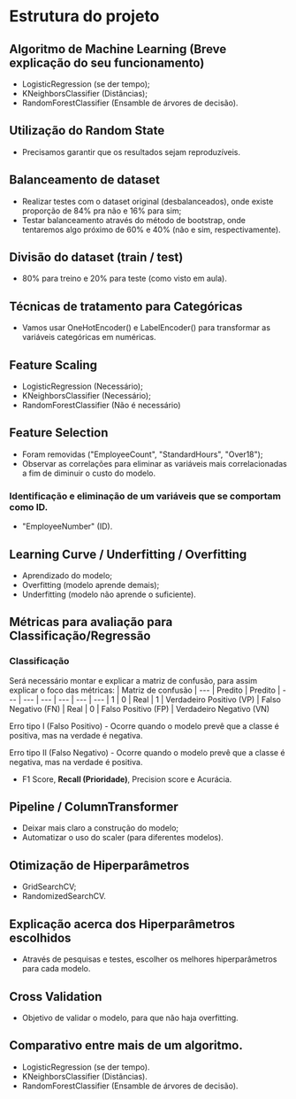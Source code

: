 # Estrutura do projeto

## Algoritmo de Machine Learning (Breve explicação do seu funcionamento)
- LogisticRegression (se der tempo);
- KNeighborsClassifier (Distâncias);
- RandomForestClassifier (Ensamble de árvores de decisão).

## Utilização do Random State

- Precisamos garantir que os resultados sejam reproduzíveis.

## Balanceamento de dataset

- Realizar testes com o dataset original (desbalanceados), onde existe proporção de 84% pra não e 16% para sim;
- Testar balanceamento através do método de bootstrap, onde tentaremos algo próximo de 60% e 40% (não e sim, respectivamente).

## Divisão do dataset (train / test)

- 80% para treino e 20% para teste (como visto em aula).

## Técnicas de tratamento para Categóricas

- Vamos usar OneHotEncoder() e LabelEncoder() para transformar as variáveis categóricas em numéricas.

## Feature Scaling

- LogisticRegression (Necessário);
- KNeighborsClassifier (Necessário);
- RandomForestClassifier (Não é necessário)

## Feature Selection

- Foram removidas ("EmployeeCount", "StandardHours", "Over18");
- Observar as correlações para eliminar as variáveis mais correlacionadas a fim de diminuir o custo do modelo.

### Identificação e eliminação de um variáveis que se comportam como ID.

- "EmployeeNumber" (ID).

## Learning Curve / Underfitting / Overfitting

- Aprendizado do modelo;
- Overfitting (modelo aprende demais);
- Underfitting (modelo não aprende o suficiente).

## Métricas para avaliação para Classificação/Regressão
### Classificação

Será necessário montar e explicar a matriz de confusão, para assim explicar o foco das métricas:
| Matriz de confusão | --- | Predito | Predito
| --- | --- | --- | ---
| --- | --- | 1 | 0
| Real | 1 | Verdadeiro Positivo (VP) | Falso Negativo (FN)
| Real | 0 | Falso Positivo (FP) | Verdadeiro Negativo (VN)

Erro tipo I (Falso Positivo) - Ocorre quando o modelo prevê que a classe é positiva, mas na verdade é negativa.

Erro tipo II (Falso Negativo) - Ocorre quando o modelo prevê que a classe é negativa, mas na verdade é positiva.

- F1 Score, **Recall (Prioridade)**, Precision score e Acurácia.

## Pipeline / ColumnTransformer

- Deixar mais claro a construção do modelo; 
- Automatizar o uso do scaler (para diferentes modelos).

## Otimização de Hiperparâmetros

- GridSearchCV;
- RandomizedSearchCV.

## Explicação acerca dos Hiperparâmetros escolhidos

- Através de pesquisas e testes, escolher os melhores hiperparâmetros para cada modelo.

## Cross Validation

- Objetivo de validar o modelo, para que não haja overfitting.

## Comparativo entre mais de um algoritmo.

- LogisticRegression (se der tempo).
- KNeighborsClassifier (Distâncias).
- RandomForestClassifier (Ensamble de árvores de decisão).